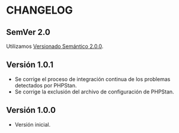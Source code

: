 # CHANGELOG

## SemVer 2.0

Utilizamos [Versionado Semántico 2.0.0](SEMVER.md).

## Versión 1.0.1

- Se corrige el proceso de integración continua de los problemas detectados por PHPStan.
- Se corrige la exclusión del archivo de configuración de PHPStan.

## Versión 1.0.0

- Versión inicial.
